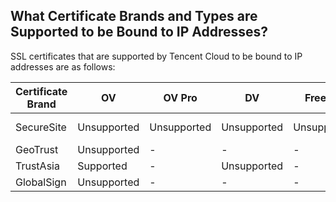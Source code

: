 ## What Certificate Brands and Types are Supported to be Bound to IP Addresses?

SSL certificates that are supported by Tencent Cloud to be bound to IP addresses are as follows:

<table>
<thead>
  <tr>
    <th>Certificate Brand</th>
    <th>OV</th>
    <th>OV Pro</th>
    <th>DV</th>
    <th>Free DV</th>
    <th>EV</th>
    <th>EV Pro</th>
  </tr>
</thead>
<tbody>
  <tr>
    <td>SecureSite</td>
    <td>Unsupported</td>
    <td>Unsupported</td>
    <td>Unsupported</td>
    <td>Unsupported</td>
    <td>Unsupported</td>
    <td>Not supported</td>
  </tr>
  <tr>
    <td>GeoTrust</td>
    <td>Unsupported</td>
    <td>-</td>
    <td>-</td>
    <td>-</td>
    <td>Unsupported</td>
    <td>-</td>
  </tr>
  <tr>
    <td>TrustAsia</td>
    <td>Supported</td>
    <td>-</td>
    <td>Unsupported</td>
    <td>-</td>
    <td>Unsupported</td>
    <td>-</td>
  </tr>
  <tr>
    <td>GlobalSign</td>
    <td>Unsupported</td>
    <td>-</td>
    <td>-</td>
    <td>-</td>
    <td>Unsupported</td>
    <td>-</td>
  </tr>
</tbody>
</table>
